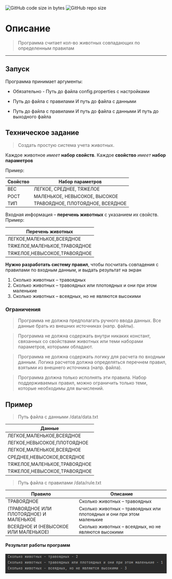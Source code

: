 ![GitHub code size in bytes](https://img.shields.io/github/languages/code-size/code-cesar/SystemCounterAnimals)
![GitHub repo size](https://img.shields.io/github/repo-size/code-cesar/SystemCounterAnimals)

# Описание
> Программа считает кол-во животных совпадающих по определенным правилам

---
## Запуск
Программа принимает аргументы:
- Обязательно - Путь до файла config.properties с настройками

- Путь до файла с правилами И путь до файла с данными
- Путь до файла с правилами И путь до файла с данными И путь до выходного файла


## Техническое задание

> Создать простую система учета животных. 

Каждое животное *имеет* **набор свойств**.
Каждое **свойство** *имеет* **набор параметров**

Пример:

| Свойство | Набор параметров                 |
| -------- | -------------------------------- |
| ВЕС      | ЛЕГКОЕ, СРЕДНЕЕ, ТЯЖЕЛОЕ         |
| РОСТ     | МАЛЕНЬКОЕ, НЕВЫСОКОЕ, ВЫСОКОЕ    |
| ТИП      | ТРАВОЯДНОЕ, ПЛОТОЯДНОЕ, ВСЕЯДНОЕ |


Входная информация – **перечень животных** с указанием их свойств.
Пример:

| Перечень животных            |
| ---------------------------- |
| ЛЕГКОЕ,МАЛЕНЬКОЕ,ВСЕЯДНОЕ    |
| ТЯЖЕЛОЕ,МАЛЕНЬКОЕ,ТРАВОЯДНОЕ |
| ТЯЖЕЛОЕ,НЕВЫСОКОЕ,ТРАВОЯДНОЕ |

**Нужно разработать систему правил**, чтобы посчитать совпадения с правилами по входным данным, и выдать  результат на экран

1. Сколько животных – травоядных  
2. Сколько животных – травоядных или плотоядных и они при этом маленькие  
3. Сколько животных – всеядных, но не являются высокими

### Ограничения

> Программа не должна предполагать ручного ввода данных.
> Все данные брать из внешних  источниках (напр. файлы).  


> Программа не должна содержать внутри никаких констант, связанных со свойствами животных  или теми наборами параметров, которыми обладают.

> Программа не должна содержать логику для расчета по входным данным. Логика расчетов должна определяться перечнем правил, взятыми из внешнего источника (напр. файла).  

> Программа должна только исполнять эти правила. Набор поддерживаемых правил, можно  ограничить только теми, которые необходимы для вычислений.

## Пример

> Путь файла с данными /data/data.txt

| Данные                       |
| ---------------------------- |
| ЛЕГКОЕ,МАЛЕНЬКОЕ,ВСЕЯДНОЕ    |
| ЛЕГКОЕ,НЕВЫСОКОЕ,ПЛОТОЯДНОЕ  |
| ЛЕГКОЕ,МАЛЕНЬКОЕ,ВСЕЯДНОЕ    |
| СРЕДНЕЕ,НЕВЫСОКОЕ,ВСЕЯДНОЕ   |
| ТЯЖЕЛОЕ,МАЛЕНЬКОЕ,ТРАВОЯДНОЕ |
| ТЯЖЕЛОЕ,НЕВЫСОКОЕ,ТРАВОЯДНОЕ |

> Путь файла с правилами /data/rule.txt

| Правило                                 | Описание                                                              |
| --------------------------------------- | --------------------------------------------------------------------- |
| ТРАВОЯДНОЕ                              | Сколько животных – травоядных                                         |
| (ТРАВОЯДНОЕ ИЛИ ПЛОТОЯДНОЕ) И МАЛЕНЬКОЕ | Сколько животных – травоядных или плотоядных и они при этом маленькие |
| ВСЕЯДНОЕ И (НЕВЫСОКОЕ ИЛИ МАЛЕНЬКОЕ)                   | Сколько животных – всеядных, но не являются высокими                  |

#### Результат работы программ
![Вывод информации в консоль](img/console.png)